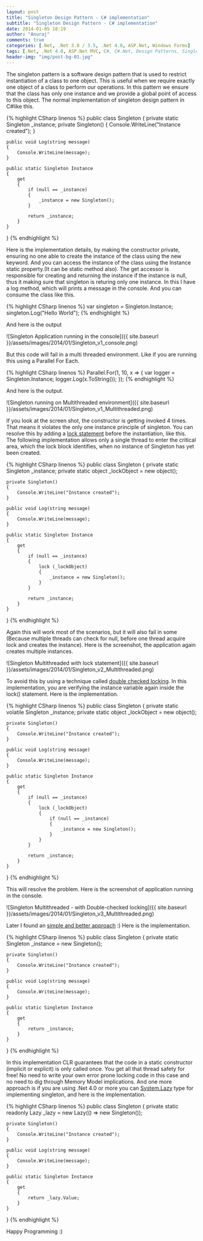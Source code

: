 ```yaml
---
layout: post
title: "Singleton Design Pattern - C# implementation"
subtitle: "Singleton Design Pattern - C# implementation"
date: 2014-01-05 18:19
author: "Anuraj"
comments: true
categories: [.Net, .Net 3.0 / 3.5, .Net 4.0, ASP.Net, Windows Forms]
tags: [.Net, .Net 4.0, ASP.Net MVC, C#, C#.Net, Design Patterns, Singleton, Windows Forms]
header-img: "img/post-bg-01.jpg"
---
```

The singleton pattern is a software design pattern that is used to restrict instantiation of a class to one object. This is useful when we require exactly one object of a class to perform our operations. In this pattern we ensure that the class has only one instance and we provide a global point of access to this object. The normal implementation of singleton design pattern in C#like this.

{% highlight CSharp linenos %}
public class Singleton
{
    private static Singleton _instance;
    private Singleton()
    {
        Console.WriteLine("Instance created");
    }

    public void Log(string message)
    {
        Console.WriteLine(message);
    }
        
    public static Singleton Instance
    {
        get
        {
            if (null == _instance)
            {
                _instance = new Singleton();
            }

            return _instance;
        }
    }
}
{% endhighlight %}

Here is the implementation details, by making the constructor private, ensuring no one able to create the instance of the class using the new keyword. And you can access the instance of the class using the Instance static property.(It can be static method also). The get accessor is responsible for creating and returning the instance if the instance is null, thus it making sure that singleton is returing only one instance. In this I have a log method, which will prints a message in the console. And you can consume the class like this.

{% highlight CSharp linenos %}
var singleton = Singleton.Instance;
singleton.Log("Hello World");
{% endhighlight %}

And here is the output

![Singleton Application running in the console]({{ site.baseurl }}/assets/images/2014/01/Singleton_v1_console.png)

But this code will fail in a multi threaded environment. Like if you are running this using a Parallel For Each.

{% highlight CSharp linenos %}
Parallel.For(1, 10, x =>
{
    var logger = Singleton.Instance;
    logger.Log(x.ToString());
});
{% endhighlight %}

And here is the output. 

![Singleton running on Multithreaded environment]({{ site.baseurl }}/assets/images/2014/01/Singleton_v1_Multithreaded.png)

If you look at the screen shot, the constructor is getting invoked 4 times. That means it violates the only one instance principle of singleton. You can resolve this by adding a [lock statement](http://msdn.microsoft.com/en-us/library/c5kehkcz.aspx) before the instantiation, like this. The following implementation allows only a single thread to enter the critical area, which the lock block identifies, when no instance of Singleton has yet been created.

{% highlight CSharp linenos %}
public class Singleton
{
    private static Singleton _instance;
    private static object _lockObject = new object();

    private Singleton()
    {
        Console.WriteLine("Instance created");
    }

    public void Log(string message)
    {
        Console.WriteLine(message);
    }

    public static Singleton Instance
    {
        get
        {
            if (null == _instance)
            {
                lock (_lockObject)
                {
                    _instance = new Singleton();
                }
            }

            return _instance;
        }
    }
}
{% endhighlight %}

Again this will work most of the scenarios, but it will also fail in some (Because multiple threads can check for null, before one thread acquire lock and creates the instance). Here is the screenshot, the application again creates multiple instances. 

![Singleton Multithreaded with lock statement]({{ site.baseurl }}/assets/images/2014/01/Singleton_v2_Multithreaded.png)

To avoid this by using a technique called [double checked locking](http://en.wikipedia.org/wiki/Double-checked_locking). In this implementation, you are verifying the instance variable again inside the lock() statement. Here is the implementation.

{% highlight CSharp linenos %}
public class Singleton
{
    private static volatile Singleton _instance;
    private static object _lockObject = new object();

    private Singleton()
    {
        Console.WriteLine("Instance created");
    }

    public void Log(string message)
    {
        Console.WriteLine(message);
    }

    public static Singleton Instance
    {
        get
        {
            if (null == _instance)
            {
                lock (_lockObject)
                {
                    if (null == _instance)
                    {
                        _instance = new Singleton();
                    }
                }
            }

            return _instance;
        }
    }
}
{% endhighlight %}

This will resolve the problem. Here is the screenshot of application running in the console.

![Singleton Multithreaded - with Double-checked locking]({{ site.baseurl }}/assets/images/2014/01/Singleton_v3_Multithreaded.png)

Later I found an [simple and better approach](http://haacked.com/archive/2007/03/19/double-check-locking-and-other-premature-optimizations-can-shoot-you.aspx/) :) Here is the implementation.

{% highlight CSharp linenos %}
public class Singleton
{
    private static Singleton _instance = new Singleton();

    private Singleton()
    {
        Console.WriteLine("Instance created");
    }

    public void Log(string message)
    {
        Console.WriteLine(message);
    }

    public static Singleton Instance
    {
        get
        {
            return _instance;
        }
    }
}
{% endhighlight %}

In this implementation CLR guarantees that the code in a static constructor (implicit or explicit) is only called once. You get all that thread safety for free! No need to write your own error prone locking code in this case and no need to dig through Memory Model implications. And one more approach is if you are using .Net 4.0 or more you can [System.Lazy](http://msdn.microsoft.com/en-us/library/dd642331.aspx) type for implementing singleton, and here is the implementation.

{% highlight CSharp linenos %}
public class Singleton
{
    private static readonly Lazy<Singleton> _lazy =
        new Lazy<Singleton>(() => new Singleton());

    private Singleton()
    {
        Console.WriteLine("Instance created");
    }

    public void Log(string message)
    {
        Console.WriteLine(message);
    }

    public static Singleton Instance
    {
        get
        {
            return _lazy.Value;
        }
    }
}
{% endhighlight %}

Happy Programming :)
